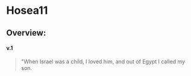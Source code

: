 # Hosea11

## Overview:


#### v.1
>"When Israel was a child, I loved him, and out of Egypt I called my son.





